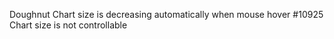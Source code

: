 <!-- Issues -->

Doughnut Chart size is decreasing automatically when mouse hover #10925
Chart size is not controllable